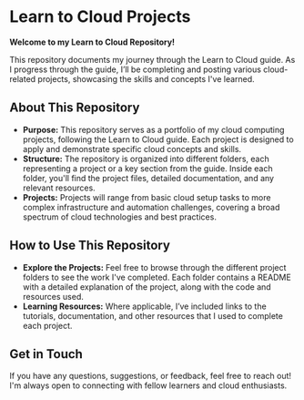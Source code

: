 # **Learn to Cloud Projects**

**Welcome to my Learn to Cloud Repository!**

This repository documents my journey through the Learn to Cloud guide. As I progress through the guide, I’ll be completing and posting various cloud-related projects, showcasing the skills and concepts I've learned.

## **About This Repository**

- **Purpose:** This repository serves as a portfolio of my cloud computing projects, following the Learn to Cloud guide. Each project is designed to apply and demonstrate specific cloud concepts and skills.
- **Structure:** The repository is organized into different folders, each representing a project or a key section from the guide. Inside each folder, you'll find the project files, detailed documentation, and any relevant resources.
- **Projects:** Projects will range from basic cloud setup tasks to more complex infrastructure and automation challenges, covering a broad spectrum of cloud technologies and best practices.

## **How to Use This Repository**

- **Explore the Projects:** Feel free to browse through the different project folders to see the work I've completed. Each folder contains a README with a detailed explanation of the project, along with the code and resources used.
- **Learning Resources:** Where applicable, I’ve included links to the tutorials, documentation, and other resources that I used to complete each project.

## **Get in Touch**

If you have any questions, suggestions, or feedback, feel free to reach out! I'm always open to connecting with fellow learners and cloud enthusiasts.

